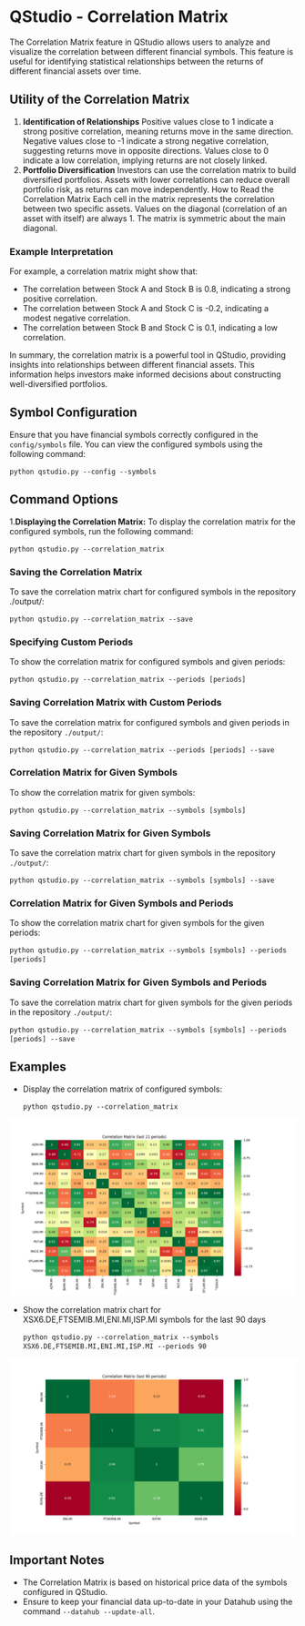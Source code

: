 # QStudio - Correlation Matrix

The Correlation Matrix feature in QStudio allows users to analyze and visualize the correlation between different financial symbols. This feature is useful for identifying statistical relationships between the returns of different financial assets over time.

## Utility of the Correlation Matrix
1. **Identification of Relationships**
   Positive values close to 1 indicate a strong positive correlation, meaning returns move in the same direction.
   Negative values close to -1 indicate a strong negative correlation, suggesting returns move in opposite directions.
   Values close to 0 indicate a low correlation, implying returns are not closely linked.
2. **Portfolio Diversification**
   Investors can use the correlation matrix to build diversified portfolios.
   Assets with lower correlations can reduce overall portfolio risk, as returns can move independently.
   How to Read the Correlation Matrix
   Each cell in the matrix represents the correlation between two specific assets.
   Values on the diagonal (correlation of an asset with itself) are always 1.
   The matrix is symmetric about the main diagonal.

### Example Interpretation
For example, a correlation matrix might show that:

- The correlation between Stock A and Stock B is 0.8, indicating a strong positive correlation.
- The correlation between Stock A and Stock C is -0.2, indicating a modest negative correlation.
- The correlation between Stock B and Stock C is 0.1, indicating a low correlation.

In summary, the correlation matrix is a powerful tool in QStudio, providing insights into relationships between different financial assets. This information helps investors make informed decisions about constructing well-diversified portfolios.

## Symbol Configuration ##

Ensure that you have financial symbols correctly configured in the `config/symbols` file. You can view the configured symbols using the following command:
   ```commandline
   python qstudio.py --config --symbols
   ```

## Command Options

1.**Displaying the Correlation Matrix:**
To display the correlation matrix for the configured symbols, run the following command:
   ```textmate
   python qstudio.py --correlation_matrix
   ```
### Saving the Correlation Matrix
To save the correlation matrix chart for configured symbols in the repository ./output/:
   ```textmate
   python qstudio.py --correlation_matrix --save
   ```
### Specifying Custom Periods
To show the correlation matrix for configured symbols and given periods:
   ```textmate
   python qstudio.py --correlation_matrix --periods [periods]
   ```
### Saving Correlation Matrix with Custom Periods
To save the correlation matrix for configured symbols and given periods in the repository `./output/`:
```textmate
python qstudio.py --correlation_matrix --periods [periods] --save
```

### Correlation Matrix for Given Symbols
To show the correlation matrix for given symbols:
```textmate
python qstudio.py --correlation_matrix --symbols [symbols]
```

### Saving Correlation Matrix for Given Symbols
To save the correlation matrix chart for given symbols in the repository `./output/`:
```textmate
python qstudio.py --correlation_matrix --symbols [symbols] --save
```

### Correlation Matrix for Given Symbols and Periods
To show the correlation matrix chart for given symbols for the given periods:
```textmate
python qstudio.py --correlation_matrix --symbols [symbols] --periods [periods]
```

### Saving Correlation Matrix for Given Symbols and Periods
To save the correlation matrix chart for given symbols for the given periods in the repository `./output/`:
```textmate
python qstudio.py --correlation_matrix --symbols [symbols] --periods [periods] --save
```

## Examples

- Display the correlation matrix of configured symbols:
  ```pythonregexp
  python qstudio.py --correlation_matrix
  ```
![Correlation Matrix](./img/correlation_matrix_1.png )

- Show the correlation matrix chart for XSX6.DE,FTSEMIB.MI,ENI.MI,ISP.MI symbols for the last 90 days
  ```pythonregexp
  python qstudio.py --correlation_matrix --symbols XSX6.DE,FTSEMIB.MI,ENI.MI,ISP.MI --periods 90
  ```
![Correlation Matrix](./img/correlation_matrix_2.png )


## Important Notes

- The Correlation Matrix is based on historical price data of the symbols configured in QStudio.
- Ensure to keep your financial data up-to-date in your Datahub using the command `--datahub --update-all`.
